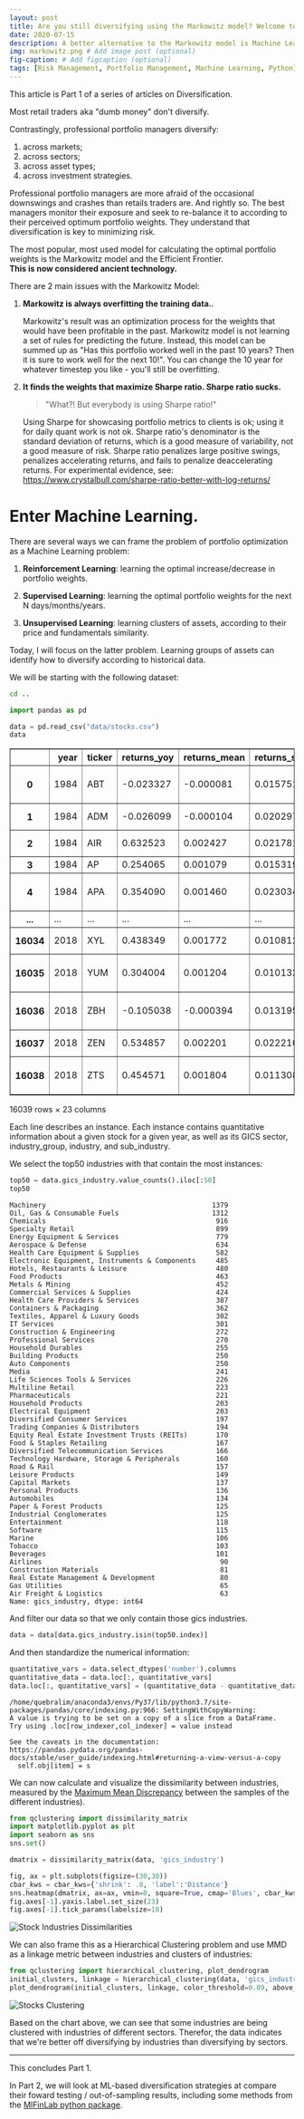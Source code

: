 ```yaml
---
layout: post
title: Are you still diversifying using the Markowitz model? Welcome to the 21st century.
date: 2020-07-15
description: A better alternative to the Markowitz model is Machine Learning and Statistics.
img: markowitz.png # Add image post (optional)
fig-caption: # Add figcaption (optional)
tags: [Risk Management, Portfolio Management, Machine Learning, Python]
---
```


This article is Part 1 of a series of articles on Diversification.

Most retail traders aka "dumb money" don't diversify.

Contrastingly, professional portfolio managers diversify:

1. across markets;
2. across sectors;
3. across asset types;
4. across investment strategies.

Professional portfolio managers are more afraid of the occasional downswings and crashes than retails traders are. And rightly so. The best managers monitor their exposure and seek to re-balance it to according to their perceived optimum portfolio weights. They understand that diversification is key to minimizing risk.


The most popular, most used model for calculating the optimal portfolio weights is the Markowitz model and the Efficient Frontier.  
**This is now considered ancient technology.**

There are 2 main issues with the Markowitz Model:
1. **Markowitz is always overfitting the training data.**. 
    
    Markowitz's result was an optimization process for the weights that would have been profitable in the past. Markowitz model is not learning a set of rules for predicting the future. Instead, this model can be summed up as "Has this portfolio worked well in the past 10 years? Then it is sure to work well for the next 10!". You can change the 10 year for whatever timestep you like - you'll still be overfitting.
    
    
    
2. **It finds the weights that maximize Sharpe ratio. Sharpe ratio sucks.**
    
    > "What?! But everybody is using Sharpe ratio!"
    
    Using Sharpe for showcasing portfolio metrics to clients is ok; using it for daily quant work is not ok. Sharpe ratio's denominator is the standard deviation of returns, which is a good measure of variability, not a good measure of risk. Sharpe ratio penalizes large positive swings, penalizes accelerating returns, and fails to penalize deaccelerating returns. For experimental evidence, see: https://www.crystalbull.com/sharpe-ratio-better-with-log-returns/

 

# Enter Machine Learning.

There are several ways we can frame the problem of portfolio optimization as a Machine Learning problem:

1. **Reinforcement Learning**: learning the optimal increase/decrease in portfolio weights.

2. **Supervised Learning**: learning the optimal portfolio weights for the next N days/months/years.

3. **Unsupervised Learning**: learning clusters of assets, according to their price and fundamentals similarity.

Today, I will focus on the latter problem. Learning groups of assets can identify how to diversify according to historical data.

We will be starting with the following dataset:


```bash
cd ..
```


```python
import pandas as pd

data = pd.read_csv("data/stocks.csv")
data
```




<div>
<style scoped>
    .dataframe tbody tr th:only-of-type {
        vertical-align: middle;
    }

    .dataframe tbody tr th {
        vertical-align: top;
    }

    .dataframe thead th {
        text-align: right;
    }
</style>
<table border="1" class="dataframe">
  <thead>
    <tr style="text-align: right;">
      <th></th>
      <th>year</th>
      <th>ticker</th>
      <th>returns_yoy</th>
      <th>returns_mean</th>
      <th>returns_std</th>
      <th>returns_kurt</th>
      <th>returns_skew</th>
      <th>current_assets_chg</th>
      <th>total_assets_chg</th>
      <th>current_liabilities_chg</th>
      <th>...</th>
      <th>gross_profit_chg</th>
      <th>operating_income_chg</th>
      <th>ebit_chg</th>
      <th>ebitda_chg</th>
      <th>net_income_chg</th>
      <th>cash_flow_chg</th>
      <th>gics_sector</th>
      <th>gics_industry_group</th>
      <th>gics_industry</th>
      <th>gics_sub_industry</th>
    </tr>
  </thead>
  <tbody>
    <tr>
      <th>0</th>
      <td>1984</td>
      <td>ABT</td>
      <td>-0.023327</td>
      <td>-0.000081</td>
      <td>0.015751</td>
      <td>1.137280</td>
      <td>0.150682</td>
      <td>0.199012</td>
      <td>0.123607</td>
      <td>0.192155</td>
      <td>...</td>
      <td>0.091034</td>
      <td>0.119551</td>
      <td>0.119551</td>
      <td>0.142322</td>
      <td>0.158099</td>
      <td>0.185255</td>
      <td>Health Care</td>
      <td>Health Care Equipment &amp; Services</td>
      <td>Health Care Equipment &amp; Supplies</td>
      <td>Health Care Equipment</td>
    </tr>
    <tr>
      <th>1</th>
      <td>1984</td>
      <td>ADM</td>
      <td>-0.026099</td>
      <td>-0.000104</td>
      <td>0.020297</td>
      <td>3.388723</td>
      <td>0.910988</td>
      <td>-0.010240</td>
      <td>0.016783</td>
      <td>-0.442166</td>
      <td>...</td>
      <td>0.090505</td>
      <td>0.239521</td>
      <td>0.239521</td>
      <td>0.184024</td>
      <td>0.068358</td>
      <td>0.085822</td>
      <td>Consumer Staples</td>
      <td>Food, Beverage &amp; Tobacco</td>
      <td>Food Products</td>
      <td>Agricultural Products</td>
    </tr>
    <tr>
      <th>2</th>
      <td>1984</td>
      <td>AIR</td>
      <td>0.632523</td>
      <td>0.002427</td>
      <td>0.021781</td>
      <td>4.852271</td>
      <td>1.239041</td>
      <td>0.328328</td>
      <td>0.233089</td>
      <td>-0.053046</td>
      <td>...</td>
      <td>0.165023</td>
      <td>0.072245</td>
      <td>0.072245</td>
      <td>0.087333</td>
      <td>0.605367</td>
      <td>0.327884</td>
      <td>Industrials</td>
      <td>Capital Goods</td>
      <td>Aerospace &amp; Defense</td>
      <td>Aerospace &amp; Defense</td>
    </tr>
    <tr>
      <th>3</th>
      <td>1984</td>
      <td>AP</td>
      <td>0.254065</td>
      <td>0.001079</td>
      <td>0.015319</td>
      <td>6.334656</td>
      <td>1.158865</td>
      <td>0.473669</td>
      <td>0.463316</td>
      <td>0.484195</td>
      <td>...</td>
      <td>0.723608</td>
      <td>-1.143189</td>
      <td>-4.665928</td>
      <td>4.393316</td>
      <td>-4.411381</td>
      <td>2.389767</td>
      <td>Materials</td>
      <td>Materials</td>
      <td>Metals &amp; Mining</td>
      <td>Steel</td>
    </tr>
    <tr>
      <th>4</th>
      <td>1984</td>
      <td>APA</td>
      <td>0.354090</td>
      <td>0.001460</td>
      <td>0.023034</td>
      <td>1.213794</td>
      <td>0.306496</td>
      <td>-0.103468</td>
      <td>-0.083883</td>
      <td>0.176250</td>
      <td>...</td>
      <td>-0.125055</td>
      <td>-0.006917</td>
      <td>-0.058889</td>
      <td>0.037832</td>
      <td>-0.028582</td>
      <td>0.121321</td>
      <td>Energy</td>
      <td>Energy</td>
      <td>Oil, Gas &amp; Consumable Fuels</td>
      <td>Oil &amp; Gas Exploration &amp; Production</td>
    </tr>
    <tr>
      <th>...</th>
      <td>...</td>
      <td>...</td>
      <td>...</td>
      <td>...</td>
      <td>...</td>
      <td>...</td>
      <td>...</td>
      <td>...</td>
      <td>...</td>
      <td>...</td>
      <td>...</td>
      <td>...</td>
      <td>...</td>
      <td>...</td>
      <td>...</td>
      <td>...</td>
      <td>...</td>
      <td>...</td>
      <td>...</td>
      <td>...</td>
      <td>...</td>
    </tr>
    <tr>
      <th>16034</th>
      <td>2018</td>
      <td>XYL</td>
      <td>0.438349</td>
      <td>0.001772</td>
      <td>0.010812</td>
      <td>2.641754</td>
      <td>-0.159363</td>
      <td>0.011106</td>
      <td>0.052770</td>
      <td>0.262727</td>
      <td>...</td>
      <td>0.094543</td>
      <td>0.197802</td>
      <td>0.163511</td>
      <td>0.149693</td>
      <td>0.658610</td>
      <td>0.327869</td>
      <td>Industrials</td>
      <td>Capital Goods</td>
      <td>Machinery</td>
      <td>Industrial Machinery</td>
    </tr>
    <tr>
      <th>16035</th>
      <td>2018</td>
      <td>YUM</td>
      <td>0.304004</td>
      <td>0.001204</td>
      <td>0.010132</td>
      <td>8.515445</td>
      <td>0.365575</td>
      <td>-0.518548</td>
      <td>-0.222369</td>
      <td>-0.139550</td>
      <td>...</td>
      <td>0.074187</td>
      <td>-0.168417</td>
      <td>0.040901</td>
      <td>-0.024227</td>
      <td>0.150746</td>
      <td>-0.204243</td>
      <td>Consumer Discretionary</td>
      <td>Consumer Services</td>
      <td>Hotels, Restaurants &amp; Leisure</td>
      <td>Restaurants</td>
    </tr>
    <tr>
      <th>16036</th>
      <td>2018</td>
      <td>ZBH</td>
      <td>-0.105038</td>
      <td>-0.000394</td>
      <td>0.013195</td>
      <td>3.860412</td>
      <td>-0.492598</td>
      <td>-0.030100</td>
      <td>-0.072546</td>
      <td>-0.219370</td>
      <td>...</td>
      <td>-0.006197</td>
      <td>-0.958179</td>
      <td>-0.260979</td>
      <td>-0.170304</td>
      <td>-1.209064</td>
      <td>-0.605724</td>
      <td>Health Care</td>
      <td>Health Care Equipment &amp; Services</td>
      <td>Health Care Equipment &amp; Supplies</td>
      <td>Health Care Equipment</td>
    </tr>
    <tr>
      <th>16037</th>
      <td>2018</td>
      <td>ZEN</td>
      <td>0.534857</td>
      <td>0.002201</td>
      <td>0.022210</td>
      <td>3.768737</td>
      <td>0.040686</td>
      <td>0.664630</td>
      <td>1.093239</td>
      <td>0.494517</td>
      <td>...</td>
      <td>0.379028</td>
      <td>0.299418</td>
      <td>0.299418</td>
      <td>0.366408</td>
      <td>0.283363</td>
      <td>0.346874</td>
      <td>Information Technology</td>
      <td>Software &amp; Services</td>
      <td>Software</td>
      <td>Application Software</td>
    </tr>
    <tr>
      <th>16038</th>
      <td>2018</td>
      <td>ZTS</td>
      <td>0.454571</td>
      <td>0.001804</td>
      <td>0.011308</td>
      <td>5.094913</td>
      <td>0.584154</td>
      <td>0.043159</td>
      <td>0.255183</td>
      <td>0.117916</td>
      <td>...</td>
      <td>0.112302</td>
      <td>0.108197</td>
      <td>0.098801</td>
      <td>0.119920</td>
      <td>0.652778</td>
      <td>0.281915</td>
      <td>Health Care</td>
      <td>Pharmaceuticals, Biotechnology &amp; Life Sciences</td>
      <td>Pharmaceuticals</td>
      <td>Pharmaceuticals</td>
    </tr>
  </tbody>
</table>
<p>16039 rows × 23 columns</p>
</div>



Each line describes an instance. Each instance contains quantitative information about a given stock for a given year, as well as its GICS sector, industry_group, industry, and sub_industry.

We select the top50 industries with that contain the most instances:


```python
top50 = data.gics_industry.value_counts().iloc[:50]
top50
```




    Machinery                                         1379
    Oil, Gas & Consumable Fuels                       1312
    Chemicals                                          916
    Specialty Retail                                   899
    Energy Equipment & Services                        779
    Aerospace & Defense                                634
    Health Care Equipment & Supplies                   582
    Electronic Equipment, Instruments & Components     485
    Hotels, Restaurants & Leisure                      480
    Food Products                                      463
    Metals & Mining                                    452
    Commercial Services & Supplies                     424
    Health Care Providers & Services                   387
    Containers & Packaging                             362
    Textiles, Apparel & Luxury Goods                   302
    IT Services                                        301
    Construction & Engineering                         272
    Professional Services                              270
    Household Durables                                 255
    Building Products                                  250
    Auto Components                                    250
    Media                                              241
    Life Sciences Tools & Services                     226
    Multiline Retail                                   223
    Pharmaceuticals                                    221
    Household Products                                 203
    Electrical Equipment                               203
    Diversified Consumer Services                      197
    Trading Companies & Distributors                   194
    Equity Real Estate Investment Trusts (REITs)       170
    Food & Staples Retailing                           167
    Diversified Telecommunication Services             166
    Technology Hardware, Storage & Peripherals         160
    Road & Rail                                        157
    Leisure Products                                   149
    Capital Markets                                    137
    Personal Products                                  136
    Automobiles                                        134
    Paper & Forest Products                            125
    Industrial Conglomerates                           125
    Entertainment                                      118
    Software                                           115
    Marine                                             106
    Tobacco                                            103
    Beverages                                          101
    Airlines                                            90
    Construction Materials                              81
    Real Estate Management & Development                80
    Gas Utilities                                       65
    Air Freight & Logistics                             63
    Name: gics_industry, dtype: int64



And filter our data so that we only contain those gics industries.


```python
data = data[data.gics_industry.isin(top50.index)]
```

And then standardize the numerical information:


```python
quantitative_vars = data.select_dtypes('number').columns
quantitative_data = data.loc[:, quantitative_vars]
data.loc[:, quantitative_vars] = (quantitative_data - quantitative_data.mean()) / quantitative_data.std()
```

    /home/quebralim/anaconda3/envs/Py37/lib/python3.7/site-packages/pandas/core/indexing.py:966: SettingWithCopyWarning: 
    A value is trying to be set on a copy of a slice from a DataFrame.
    Try using .loc[row_indexer,col_indexer] = value instead
    
    See the caveats in the documentation: https://pandas.pydata.org/pandas-docs/stable/user_guide/indexing.html#returning-a-view-versus-a-copy
      self.obj[item] = s


We can now calculate and visualize the dissimilarity between industries, measured by the [Maximum Mean Discrepancy](http://jmlr.csail.mit.edu/papers/v13/gretton12a.html) between the samples of the different industries).


```python
from qclustering import dissimilarity_matrix
import matplotlib.pyplot as plt
import seaborn as sns
sns.set()

dmatrix = dissimilarity_matrix(data, 'gics_industry')

fig, ax = plt.subplots(figsize=(30,30))
cbar_kws = cbar_kws={'shrink': .8, 'label':'Distance'}
sns.heatmap(dmatrix, ax=ax, vmin=0, square=True, cmap='Blues', cbar_kws=cbar_kws)
fig.axes[-1].yaxis.label.set_size(23)
fig.axes[-1].tick_params(labelsize=18)
```


![Stock Industries Dissimilarities](industries_dissimilarities.png)


We can also frame this as a Hierarchical Clustering problem and use MMD as a linkage metric between industries and clusters of industries:


```python
from qclustering import hierarchical_clustering, plot_dendrogram
initial_clusters, linkage = hierarchical_clustering(data, 'gics_industry')
plot_dendrogram(initial_clusters, linkage, color_threshold=0.09, above_threshold_color='#CCCCCC');
```


![Stocks Clustering](stocks_clustering.png)


Based on the chart above, we can see that some industries are being clustered with industries of different sectors. Therefor, the data indicates that we're better off diversifying by industries than diversifying by sectors.
  
  
---
  
  
This concludes Part 1.

In Part 2, we will look at ML-based diversification strategies at compare their foward testing / out-of-sampling results, including some methods from the [MlFinLab python package](https://github.com/hudson-and-thames/mlfinlab).

